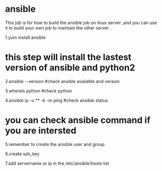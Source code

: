 # ansible
This job is for how to build the ansible job on linux server ,and you can use it to build your own job to maintain the other server .

1.yum install ansible 
# this step will install the lastest version of ansible and python2

2.ansible --version
#check ansible available and version

3.whereis python
#check python

4.ansible ip -u ** -k -m ping
#check ansible status
# you can check ansible command if you are intersted

5.remember to create the ansible user and group

6.create ssh_key

7.add servername or ip in the /etc/ansible/hosts list 

